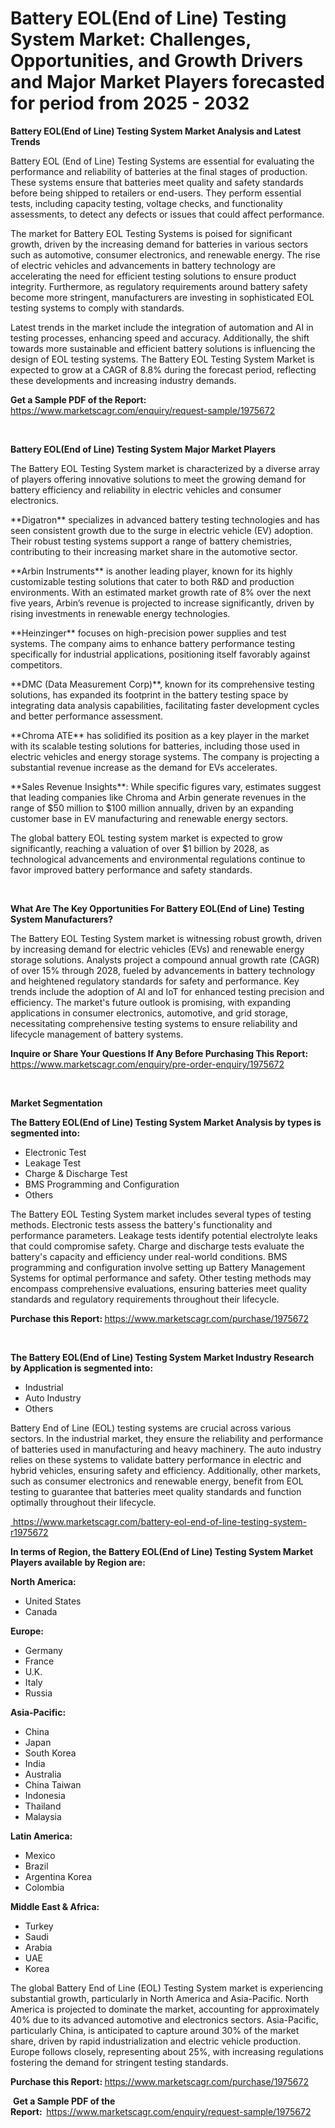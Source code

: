 <p><h1>Battery EOL(End of Line) Testing System Market: Challenges, Opportunities, and Growth Drivers and Major Market Players forecasted for period from 2025 - 2032</h1></p><p><strong>Battery EOL(End of Line) Testing System Market Analysis and Latest Trends</strong></p>
<p><p>Battery EOL (End of Line) Testing Systems are essential for evaluating the performance and reliability of batteries at the final stages of production. These systems ensure that batteries meet quality and safety standards before being shipped to retailers or end-users. They perform essential tests, including capacity testing, voltage checks, and functionality assessments, to detect any defects or issues that could affect performance.</p><p>The market for Battery EOL Testing Systems is poised for significant growth, driven by the increasing demand for batteries in various sectors such as automotive, consumer electronics, and renewable energy. The rise of electric vehicles and advancements in battery technology are accelerating the need for efficient testing solutions to ensure product integrity. Furthermore, as regulatory requirements around battery safety become more stringent, manufacturers are investing in sophisticated EOL testing systems to comply with standards.</p><p>Latest trends in the market include the integration of automation and AI in testing processes, enhancing speed and accuracy. Additionally, the shift towards more sustainable and efficient battery solutions is influencing the design of EOL testing systems. The Battery EOL Testing System Market is expected to grow at a CAGR of 8.8% during the forecast period, reflecting these developments and increasing industry demands.</p></p>
<p><strong>Get a Sample PDF of the Report:&nbsp;</strong> <a href="https://www.marketscagr.com/enquiry/request-sample/1975672?utm_campaign=3206&utm_medium=2&utm_source=Github&utm_content=ia&utm_term=16042025&utm_id=battery-eolend-of-line-testing-system">https://www.marketscagr.com/enquiry/request-sample/1975672</a></p>
<p>&nbsp;</p>
<p><strong>Battery EOL(End of Line) Testing System Major Market Players</strong></p>
<p><p>The Battery EOL Testing System market is characterized by a diverse array of players offering innovative solutions to meet the growing demand for battery efficiency and reliability in electric vehicles and consumer electronics. </p><p>**Digatron** specializes in advanced battery testing technologies and has seen consistent growth due to the surge in electric vehicle (EV) adoption. Their robust testing systems support a range of battery chemistries, contributing to their increasing market share in the automotive sector.</p><p>**Arbin Instruments** is another leading player, known for its highly customizable testing solutions that cater to both R&D and production environments. With an estimated market growth rate of 8% over the next five years, Arbin’s revenue is projected to increase significantly, driven by rising investments in renewable energy technologies.</p><p>**Heinzinger** focuses on high-precision power supplies and test systems. The company aims to enhance battery performance testing specifically for industrial applications, positioning itself favorably against competitors.</p><p>**DMC (Data Measurement Corp)**, known for its comprehensive testing solutions, has expanded its footprint in the battery testing space by integrating data analysis capabilities, facilitating faster development cycles and better performance assessment.</p><p>**Chroma ATE** has solidified its position as a key player in the market with its scalable testing solutions for batteries, including those used in electric vehicles and energy storage systems. The company is projecting a substantial revenue increase as the demand for EVs accelerates.</p><p>**Sales Revenue Insights**: While specific figures vary, estimates suggest that leading companies like Chroma and Arbin generate revenues in the range of $50 million to $100 million annually, driven by an expanding customer base in EV manufacturing and renewable energy sectors.</p><p>The global battery EOL testing system market is expected to grow significantly, reaching a valuation of over $1 billion by 2028, as technological advancements and environmental regulations continue to favor improved battery performance and safety standards.</p></p>
<p>&nbsp;</p>
<p><strong>What Are The Key Opportunities For Battery EOL(End of Line) Testing System Manufacturers?</strong></p>
<p><p>The Battery EOL Testing System market is witnessing robust growth, driven by increasing demand for electric vehicles (EVs) and renewable energy storage solutions. Analysts project a compound annual growth rate (CAGR) of over 15% through 2028, fueled by advancements in battery technology and heightened regulatory standards for safety and performance. Key trends include the adoption of AI and IoT for enhanced testing precision and efficiency. The market's future outlook is promising, with expanding applications in consumer electronics, automotive, and grid storage, necessitating comprehensive testing systems to ensure reliability and lifecycle management of battery systems.</p></p>
<p><strong>Inquire or Share Your Questions If Any Before Purchasing This Report:</strong> <a href="https://www.marketscagr.com/enquiry/pre-order-enquiry/1975672?utm_campaign=3206&utm_medium=2&utm_source=Github&utm_content=ia&utm_term=16042025&utm_id=battery-eolend-of-line-testing-system">https://www.marketscagr.com/enquiry/pre-order-enquiry/1975672</a></p>
<p>&nbsp;</p>
<p><strong>Market Segmentation</strong></p>
<p><strong>The Battery EOL(End of Line) Testing System Market Analysis by types is segmented into:</strong></p>
<p><ul><li>Electronic Test</li><li>Leakage Test</li><li>Charge & Discharge Test</li><li>BMS Programming and Configuration</li><li>Others</li></ul></p>
<p><p>The Battery EOL Testing System market includes several types of testing methods. Electronic tests assess the battery's functionality and performance parameters. Leakage tests identify potential electrolyte leaks that could compromise safety. Charge and discharge tests evaluate the battery's capacity and efficiency under real-world conditions. BMS programming and configuration involve setting up Battery Management Systems for optimal performance and safety. Other testing methods may encompass comprehensive evaluations, ensuring batteries meet quality standards and regulatory requirements throughout their lifecycle.</p></p>
<p><strong>Purchase this Report:&nbsp;</strong><a href="https://www.marketscagr.com/purchase/1975672?utm_campaign=3206&utm_medium=2&utm_source=Github&utm_content=ia&utm_term=16042025&utm_id=battery-eolend-of-line-testing-system">https://www.marketscagr.com/purchase/1975672</a></p>
<p>&nbsp;</p>
<p><strong>The Battery EOL(End of Line) Testing System Market Industry Research by Application is segmented into:</strong></p>
<p><ul><li>Industrial</li><li>Auto Industry</li><li>Others</li></ul></p>
<p><p>Battery End of Line (EOL) testing systems are crucial across various sectors. In the industrial market, they ensure the reliability and performance of batteries used in manufacturing and heavy machinery. The auto industry relies on these systems to validate battery performance in electric and hybrid vehicles, ensuring safety and efficiency. Additionally, other markets, such as consumer electronics and renewable energy, benefit from EOL testing to guarantee that batteries meet quality standards and function optimally throughout their lifecycle.</p></p>
<p><a href="https://www.marketscagr.com/battery-eol-end-of-line-testing-system-r1975672?utm_campaign=3206&utm_medium=2&utm_source=Github&utm_content=ia&utm_term=16042025&utm_id=battery-eolend-of-line-testing-system">&nbsp;https://www.marketscagr.com/battery-eol-end-of-line-testing-system-r1975672</a></p>
<p><strong>In terms of Region, the Battery EOL(End of Line) Testing System Market Players available by Region are:</strong></p>
<p>
    <p> <strong> North America: </strong>
        <ul>
            <li>United States</li>
            <li>Canada</li>
        </ul>
        </p> 
    <p> <strong> Europe: </strong>
        <ul>
            <li>Germany</li>
            <li>France</li>
            <li>U.K.</li>
            <li>Italy</li>
            <li>Russia</li>
        </ul>
        </p> 
    <p> <strong> Asia-Pacific: </strong>
        <ul>
            <li>China</li>
            <li>Japan</li>
            <li>South Korea</li>
            <li>India</li>
            <li>Australia</li>
            <li>China Taiwan</li>
            <li>Indonesia</li>
            <li>Thailand</li>
            <li>Malaysia</li>
        </ul>
        </p> 
    <p> <strong> Latin America: </strong>
        <ul>
            <li>Mexico</li>
            <li>Brazil</li>
            <li>Argentina Korea</li>
            <li>Colombia</li>
        </ul>
        </p> 
    <p> <strong> Middle East & Africa: </strong>
        <ul>
            <li>Turkey</li>
            <li>Saudi</li>
            <li>Arabia</li>
            <li>UAE</li>
            <li>Korea</li>
        </ul>
    </p>
    </p>
<p><p>The global Battery End of Line (EOL) Testing System market is experiencing substantial growth, particularly in North America and Asia-Pacific. North America is projected to dominate the market, accounting for approximately 40% due to its advanced automotive and electronics sectors. Asia-Pacific, particularly China, is anticipated to capture around 30% of the market share, driven by rapid industrialization and electric vehicle production. Europe follows closely, representing about 25%, with increasing regulations fostering the demand for stringent testing standards.</p></p>
<p><strong>Purchase this Report: </strong><a href="https://www.marketscagr.com/purchase/1975672?utm_campaign=3206&utm_medium=2&utm_source=Github&utm_content=ia&utm_term=16042025&utm_id=battery-eolend-of-line-testing-system">https://www.marketscagr.com/purchase/1975672</a></p>
<p>&nbsp;<strong>Get a Sample PDF of the Report:&nbsp;&nbsp;</strong><a href="https://www.marketscagr.com/enquiry/request-sample/1975672?utm_campaign=3206&utm_medium=2&utm_source=Github&utm_content=ia&utm_term=16042025&utm_id=battery-eolend-of-line-testing-system">https://www.marketscagr.com/enquiry/request-sample/1975672</a></p>
<p><strong></strong></p>
<p><p></p><p></p><p></p></p>